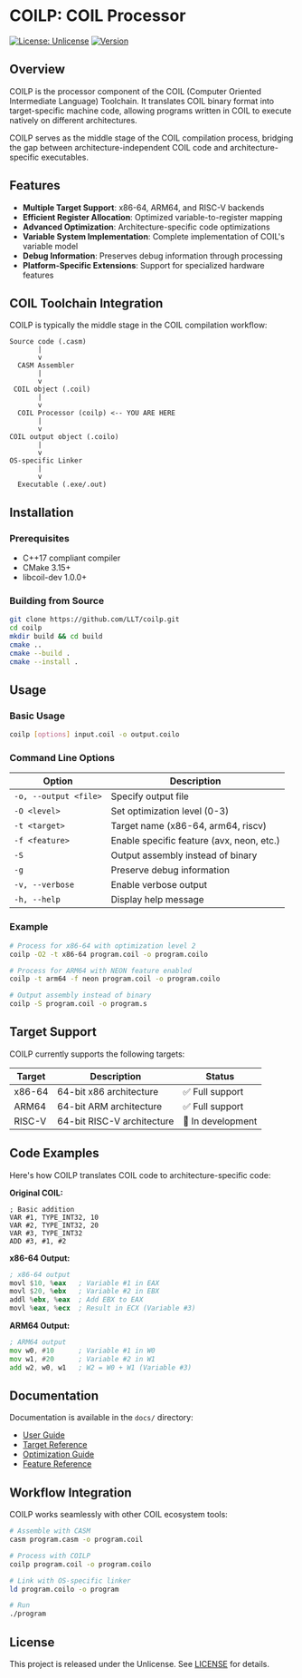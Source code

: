 # COILP: COIL Processor

[![License: Unlicense](https://img.shields.io/badge/license-Unlicense-blue.svg)](https://unlicense.org)
[![Version](https://img.shields.io/badge/version-1.0.0-blue.svg)]()

## Overview

COILP is the processor component of the COIL (Computer Oriented Intermediate Language) Toolchain. It translates COIL binary format into target-specific machine code, allowing programs written in COIL to execute natively on different architectures.

COILP serves as the middle stage of the COIL compilation process, bridging the gap between architecture-independent COIL code and architecture-specific executables.

## Features

- **Multiple Target Support**: x86-64, ARM64, and RISC-V backends
- **Efficient Register Allocation**: Optimized variable-to-register mapping
- **Advanced Optimization**: Architecture-specific code optimizations
- **Variable System Implementation**: Complete implementation of COIL's variable model
- **Debug Information**: Preserves debug information through processing
- **Platform-Specific Extensions**: Support for specialized hardware features

## COIL Toolchain Integration

COILP is typically the middle stage in the COIL compilation workflow:

```
Source code (.casm)
       |
       v
  CASM Assembler
       |
       v
 COIL object (.coil)
       |
       v
  COIL Processor (coilp) <-- YOU ARE HERE
       |
       v
COIL output object (.coilo)
       |
       v
OS-specific Linker
       |
       v
  Executable (.exe/.out)
```

## Installation

### Prerequisites

- C++17 compliant compiler
- CMake 3.15+
- libcoil-dev 1.0.0+

### Building from Source

```bash
git clone https://github.com/LLT/coilp.git
cd coilp
mkdir build && cd build
cmake ..
cmake --build .
cmake --install .
```

## Usage

### Basic Usage

```bash
coilp [options] input.coil -o output.coilo
```

### Command Line Options

| Option | Description |
|--------|-------------|
| `-o, --output <file>` | Specify output file |
| `-O <level>` | Set optimization level (0-3) |
| `-t <target>` | Target name (x86-64, arm64, riscv) |
| `-f <feature>` | Enable specific feature (avx, neon, etc.) |
| `-S` | Output assembly instead of binary |
| `-g` | Preserve debug information |
| `-v, --verbose` | Enable verbose output |
| `-h, --help` | Display help message |

### Example

```bash
# Process for x86-64 with optimization level 2
coilp -O2 -t x86-64 program.coil -o program.coilo

# Process for ARM64 with NEON feature enabled
coilp -t arm64 -f neon program.coil -o program.coilo

# Output assembly instead of binary
coilp -S program.coil -o program.s
```

## Target Support

COILP currently supports the following targets:

| Target | Description | Status |
|--------|-------------|--------|
| x86-64 | 64-bit x86 architecture | ✅ Full support |
| ARM64  | 64-bit ARM architecture | ✅ Full support |
| RISC-V | 64-bit RISC-V architecture | 🚧 In development |

## Code Examples

Here's how COILP translates COIL code to architecture-specific code:

**Original COIL:**
```
; Basic addition
VAR #1, TYPE_INT32, 10
VAR #2, TYPE_INT32, 20
VAR #3, TYPE_INT32
ADD #3, #1, #2
```

**x86-64 Output:**
```asm
; x86-64 output
movl $10, %eax   ; Variable #1 in EAX
movl $20, %ebx   ; Variable #2 in EBX
addl %ebx, %eax  ; Add EBX to EAX
movl %eax, %ecx  ; Result in ECX (Variable #3)
```

**ARM64 Output:**
```asm
; ARM64 output
mov w0, #10      ; Variable #1 in W0
mov w1, #20      ; Variable #2 in W1
add w2, w0, w1   ; W2 = W0 + W1 (Variable #3)
```

## Documentation

Documentation is available in the `docs/` directory:

- [User Guide](docs/user-guide.md)
- [Target Reference](docs/targets/)
- [Optimization Guide](docs/optimization.md)
- [Feature Reference](docs/features.md)

## Workflow Integration

COILP works seamlessly with other COIL ecosystem tools:

```bash
# Assemble with CASM
casm program.casm -o program.coil

# Process with COILP
coilp program.coil -o program.coilo

# Link with OS-specific linker
ld program.coilo -o program

# Run
./program
```

## License

This project is released under the Unlicense. See [LICENSE](LICENSE) for details.